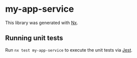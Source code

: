 # my-app-service

This library was generated with [Nx](https://nx.dev).

## Running unit tests

Run `nx test my-app-service` to execute the unit tests via [Jest](https://jestjs.io).
